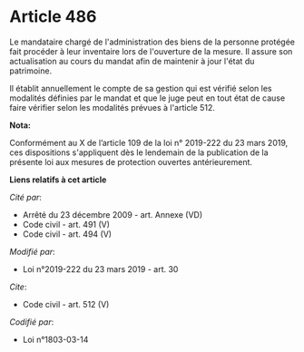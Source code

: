 # Article 486

Le mandataire chargé de l'administration des biens de la personne protégée fait procéder à leur inventaire lors de
l'ouverture de la mesure. Il assure son actualisation au cours du mandat afin de maintenir à jour l'état du patrimoine.

Il établit annuellement le compte de sa gestion qui est vérifié selon les modalités définies par le mandat et que le juge
peut en tout état de cause faire vérifier selon les modalités prévues à l'article 512.

**Nota:**

Conformément au X de l’article 109 de la loi n° 2019-222 du 23 mars 2019, ces dispositions s'appliquent dès le lendemain de
la publication de la présente loi aux mesures de protection ouvertes antérieurement.

**Liens relatifs à cet article**

_Cité par_:

  - Arrêté du 23 décembre 2009 - art. Annexe (VD)
  - Code civil - art. 491 (V)
  - Code civil - art. 494 (V)

_Modifié par_:

  - Loi n°2019-222 du 23 mars 2019 - art. 30

_Cite_:

  - Code civil - art. 512 (V)

_Codifié par_:

  - Loi n°1803-03-14
